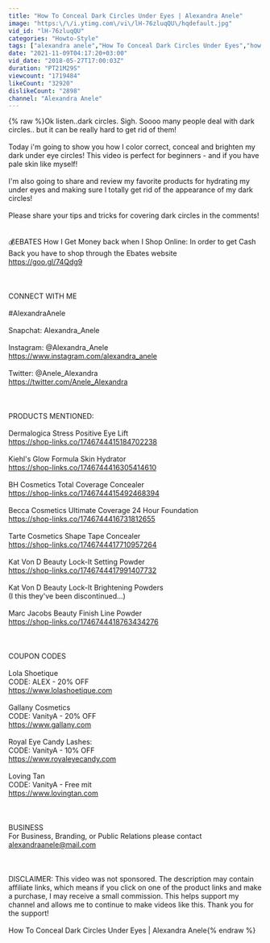 ```yaml
---
title: "How To Conceal Dark Circles Under Eyes | Alexandra Anele"
image: "https:\/\/i.ytimg.com\/vi\/lH-76zluqQU\/hqdefault.jpg"
vid_id: "lH-76zluqQU"
categories: "Howto-Style"
tags: ["alexandra anele","How To Conceal Dark Circles Under Eyes","how to color correct dark circles on pale skin"]
date: "2021-11-09T04:17:20+03:00"
vid_date: "2018-05-27T17:00:03Z"
duration: "PT21M29S"
viewcount: "1719484"
likeCount: "32920"
dislikeCount: "2898"
channel: "Alexandra Anele"
---
```

{% raw %}Ok listen..dark circles. Sigh. Soooo many people deal with dark circles.. but it can be really hard to get rid of them! <br /><br />Today i'm going to show you how I color correct, conceal and brighten my dark under eye circles! This video is perfect for beginners - and if you have pale skin like myself! <br /><br />I'm also going to share and review my favorite products for hydrating my under eyes and making sure I totally get rid of the appearance of my dark circles!<br /><br />Please share your tips and tricks for covering dark circles in the comments!<br /><br /><br />💰EBATES How I Get Money back when I Shop Online: In order to get Cash Back you have to shop through the Ebates website <br /><a rel="nofollow" target="blank" href="https://goo.gl/74Qdg9">https://goo.gl/74Qdg9</a><br /><br /><br /><br />CONNECT WITH ME<br /><br />#AlexandraAnele<br /><br />Snapchat: Alexandra_Anele<br /><br />Instagram: @Alexandra_Anele<br /><a rel="nofollow" target="blank" href="https://www.instagram.com/alexandra_anele">https://www.instagram.com/alexandra_anele</a><br /><br />Twitter: @Anele_Alexandra<br /><a rel="nofollow" target="blank" href="https://twitter.com/Anele_Alexandra">https://twitter.com/Anele_Alexandra</a><br /><br /><br /><br />PRODUCTS MENTIONED:<br /><br />Dermalogica Stress Positive Eye Lift<br /><a rel="nofollow" target="blank" href="https://shop-links.co/1746744415184702238">https://shop-links.co/1746744415184702238</a><br /><br />Kiehl's Glow Formula Skin Hydrator <br /><a rel="nofollow" target="blank" href="https://shop-links.co/1746744416305414610">https://shop-links.co/1746744416305414610</a><br /><br />BH Cosmetics Total Coverage Concealer<br /><a rel="nofollow" target="blank" href="https://shop-links.co/1746744415492468394">https://shop-links.co/1746744415492468394</a><br /><br />Becca Cosmetics Ultimate Coverage 24 Hour Foundation<br /><a rel="nofollow" target="blank" href="https://shop-links.co/1746744416731812655">https://shop-links.co/1746744416731812655</a><br /><br />Tarte Cosmetics Shape Tape Concealer<br /><a rel="nofollow" target="blank" href="https://shop-links.co/1746744417710957264">https://shop-links.co/1746744417710957264</a><br /><br />Kat Von D Beauty Lock-It Setting Powder<br /><a rel="nofollow" target="blank" href="https://shop-links.co/1746744417991407732">https://shop-links.co/1746744417991407732</a><br /><br />Kat Von D Beauty Lock-It Brightening Powders<br />(I this they've been discontinued...)<br /><br />Marc Jacobs Beauty Finish Line Powder<br /><a rel="nofollow" target="blank" href="https://shop-links.co/1746744418763434276">https://shop-links.co/1746744418763434276</a><br /><br /><br /><br />COUPON CODES<br /><br />Lola Shoetique<br />CODE: ALEX - 20% OFF<br /><a rel="nofollow" target="blank" href="https://www.lolashoetique.com">https://www.lolashoetique.com</a><br /><br />Gallany Cosmetics<br />CODE: VanityA - 20% OFF<br /><a rel="nofollow" target="blank" href="https://www.gallany.com">https://www.gallany.com</a><br /><br />Royal Eye Candy Lashes:<br />CODE: VanityA - 10% OFF<br /><a rel="nofollow" target="blank" href="https://www.royaleyecandy.com">https://www.royaleyecandy.com</a><br /><br />Loving Tan<br />CODE: VanityA - Free mit<br /><a rel="nofollow" target="blank" href="https://www.lovingtan.com">https://www.lovingtan.com</a><br /><br /><br /><br />BUSINESS<br />For Business, Branding, or Public Relations please contact <br />alexandraanele@mail.com<br /><br /><br /><br />DISCLAIMER: This video was not sponsored. The description may contain affiliate links, which means if you click on one of the product links and make a purchase, I may receive a small commission. This helps support my channel and allows me to continue to make videos like this. Thank you for the support!<br /><br />How To Conceal Dark Circles Under Eyes | Alexandra Anele{% endraw %}
